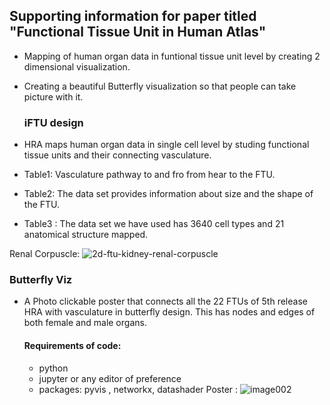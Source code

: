 ## Supporting information for paper titled "Functional Tissue Unit in Human Atlas"

- Mapping of human organ data in funtional tissue unit level by creating 2 dimensional visualization.
- Creating a beautiful Butterfly visualization so that people can take picture with it.

  ### iFTU design

- HRA maps human organ data in single cell level by studing functional tissue units and their connecting vasculature.
- Table1: Vasculature pathway to and fro from hear to the FTU.
- Table2: The data set provides information about size and the shape of the FTU.
- Table3 : The data set we have used has 3640 cell types and 21 anatomical structure mapped.
  
Renal Corpuscle:
![2d-ftu-kidney-renal-corpuscle](https://github.com/cns-iu/hra-vccf-ftu-supporting-information/assets/117299113/42376d01-0d68-455a-baa2-31689ac8d0bc)

  ### Butterfly Viz

  - A Photo clickable poster that connects all the 22 FTUs of 5th release HRA with vasculature in butterfly design. This has nodes and edges of both female and male organs.
    #### Requirements of code:
    - python
    - jupyter or any editor of preference
    - packages: pyvis , networkx, datashader
Poster : 
  ![image002](https://github.com/cns-iu/hra-vccf-ftu-supporting-information/assets/117299113/6a8e7d9a-1231-4fdb-8e1c-0fe6dc44f1bc)


  
    
